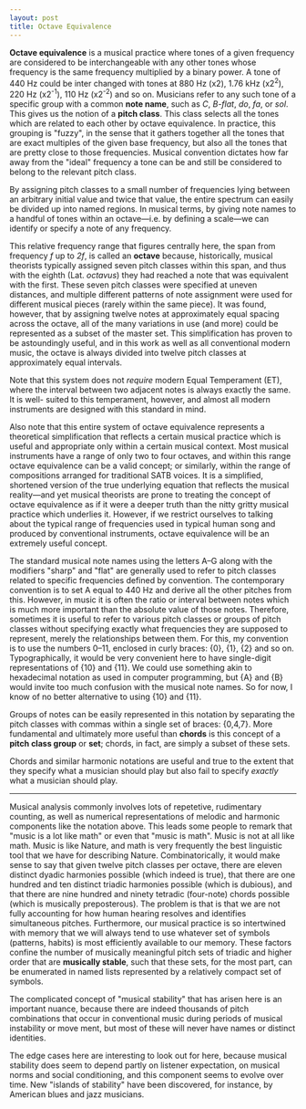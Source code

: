 ```yaml
---
layout: post
title: Octave Equivalence
---
```


__Octave equivalence__ is a musical practice where tones of a given frequency
are considered to be interchangeable with any other tones whose frequency is the
same frequency multiplied by a binary power. A tone of 440 Hz could be inter<wbr>
changed with tones at 880 Hz (x2), 1.76 kHz (x2<sup>2</sup>), 220 Hz (x2<sup>-1</sup>), 110 Hz
(x2<sup>-2</sup>) and so on. Musicians refer to any such tone of a specific group with a
common __note name__, such as *C*, *B-flat*, *do*, *fa*, or *sol*. This gives us
the notion of a __pitch class__. This class selects all the tones which are 
related to each other by octave equivalence. In practice, this grouping is 
"fuzzy", in the sense that it gathers together all the tones that are exact
multiples of the given base frequency, but also all the tones that are pretty
close to those frequencies. Musical convention dictates how far away from the 
"ideal" frequency a tone can be and still be considered to belong to the
relevant pitch class.

By assigning pitch classes to a small number of frequencies lying between an
arbitrary initial value and twice that value, the entire spectrum can easily be 
divided up into named regions. In musical terms, by giving note names to a 
handful of tones within an octave—i.e. by defining a scale—we can identify or 
specify a note of any frequency.

This relative frequency range that figures centrally here, the span from 
frequency *f* up to *2f*, is called an __octave__ because, historically, 
musical theorists typically assigned seven pitch classes within this span, and
thus with the eighth (Lat. *octavus*) they had reached a note that was equivalent
with the first. These seven pitch classes were specified at uneven distances,
and multiple different patterns of note assignment were used for different 
musical pieces (rarely within the same piece). It was found, however, that by
assigning twelve notes at approximately equal spacing across the octave, all
of the many variations in use (and more) could be represented as a subset of the
master set. This simplification has proven to be astoundingly useful, and in 
this work as well as all conventional modern music, the octave is always divided
into twelve pitch classes at approximately equal intervals.

Note that this system does not *require* modern Equal Temperament (ET), where
the interval between two adjacent notes is always exactly the same. It is well-<wbr>
suited to this temperament, however, and almost all modern instruments are 
designed with this standard in mind.

Also note that this entire system of octave equivalence represents a theoretical
simplification that reflects a certain musical practice which is useful and
appropriate only within a certain musical context. Most musical instruments have
a range of only two to four octaves, and within this range octave equivalence
can be a valid concept; or similarly, within the range of compositions arranged
for traditional SATB voices. It is a simplified, shortened version of the true
underlying equation that reflects the musical reality—and yet musical theorists 
are prone to treating the concept of octave equivalence as if it were a deeper
truth than the nitty gritty musical practice which underlies it. However, if we
restrict ourselves to talking about the typical range of frequencies used in 
typical human song and produced by conventional instruments, octave equivalence
will be an extremely useful concept.

The standard musical note names using the letters A–G along with the modifiers 
"sharp" and "flat" are generally used to refer to pitch classes related to 
specific frequencies defined by convention. The contemporary convention is to
set A equal to 440 Hz and derive all the other pitches from this. However, in
music it is often the ratio or interval between notes which is much more 
important than the absolute value of those notes. Therefore, sometimes it is 
useful to refer to various pitch classes or groups of pitch classes without
specifying exactly what frequencies they are supposed to represent, merely the
relationships between them. For this, my convention is to use the numbers 0–11,
enclosed in curly braces: {0}, {1}, {2} and so on. Typographically, it would be
very convenient here to have single-digit representations of {10} and {11}.
We could use something akin to hexadecimal notation as used in computer
programming, but {A} and {B} would invite too much confusion with the musical
note names. So for now, I know of no better alternative to using {10} and {11}.

Groups of notes can be easily represented in this notation by separating the
pitch classes with commas within a single set of braces: {0,4,7}. More 
fundamental and ultimately more useful than __chords__ is this concept of a 
__pitch class group__ or __set__; chords, in fact, are simply a subset of these
sets.

Chords and similar harmonic notations are useful and true to the extent that
they specify what a musician should play but also fail to specify *exactly* what
a musician should play.

---

Musical analysis commonly involves lots of repetetive, rudimentary counting, as
well as numerical representations of melodic and harmonic components like the
notation above. This leads some people to remark that "music is a lot like math"
or even that "music is math". Music is not at all like math. Music is like 
Nature, and math is very frequently the best linguistic tool that we have for
describing Nature. Combinatorically, it would make sense to say that given twelve
pitch classes per octave, there are eleven distinct dyadic harmonies possible
(which indeed is true), that there are one hundred and ten distinct triadic
harmonies possible (which is dubious), and that there are nine hundred and ninety
tetradic (four-note) chords possible (which is musically preposterous).
The problem is that is that we are not fully accounting for how human hearing 
resolves and identifies simultaneous pitches. Furthermore, our musical practice 
is so intertwined with memory that we will always tend to use whatever set of 
symbols (patterns, habits) is most efficiently available to our memory. 
These factors confine the number of musically meaningful pitch sets of triadic 
and higher order that are __musically stable__, such that these sets, for the most 
part, can be enumerated in named lists represented by a relatively compact set 
of symbols.

The complicated concept of "musical stability" that has arisen here is an 
important nuance, because there are indeed thousands of pitch combinations
that occur in conventional music during periods of musical instability or move<wbr>
ment, but most of these will never have names or distinct identities.

The edge cases here are interesting to look out for here, because musical 
stability does seem to depend partly on listener expectation, on musical norms
and social conditioning, and this component seems to evolve over time. New 
"islands of stability" have been discovered, for instance, by American blues and jazz
musicians.
